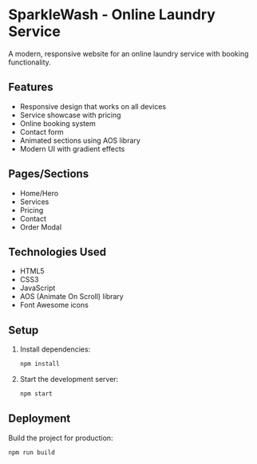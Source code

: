 # SparkleWash - Online Laundry Service

A modern, responsive website for an online laundry service with booking functionality.

## Features

- Responsive design that works on all devices
- Service showcase with pricing
- Online booking system
- Contact form
- Animated sections using AOS library
- Modern UI with gradient effects

## Pages/Sections

- Home/Hero
- Services
- Pricing
- Contact
- Order Modal

## Technologies Used

- HTML5
- CSS3
- JavaScript
- AOS (Animate On Scroll) library
- Font Awesome icons

## Setup

1. Install dependencies:
   ```bash
   npm install
   ```

2. Start the development server:
   ```bash
   npm start
   ```

## Deployment

Build the project for production:
```bash
npm run build
```